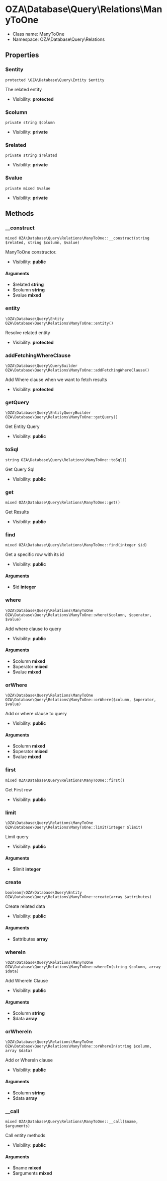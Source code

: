 OZA\Database\Query\Relations\ManyToOne
===============






* Class name: ManyToOne
* Namespace: OZA\Database\Query\Relations





Properties
----------


### $entity

    protected \OZA\Database\Query\Entity $entity

The related entity



* Visibility: **protected**


### $column

    private string $column





* Visibility: **private**


### $related

    private string $related





* Visibility: **private**


### $value

    private mixed $value





* Visibility: **private**


Methods
-------


### __construct

    mixed OZA\Database\Query\Relations\ManyToOne::__construct(string $related, string $column, $value)

ManyToOne constructor.



* Visibility: **public**


#### Arguments
* $related **string**
* $column **string**
* $value **mixed**



### entity

    \OZA\Database\Query\Entity OZA\Database\Query\Relations\ManyToOne::entity()

Resolve related entity



* Visibility: **protected**




### addFetchingWhereClause

    \OZA\Database\Query\QueryBuilder OZA\Database\Query\Relations\ManyToOne::addFetchingWhereClause()

Add Where clause when we want to fetch results



* Visibility: **protected**




### getQuery

    \OZA\Database\Query\EntityQueryBuilder OZA\Database\Query\Relations\ManyToOne::getQuery()

Get Entity Query



* Visibility: **public**




### toSql

    string OZA\Database\Query\Relations\ManyToOne::toSql()

Get Query Sql



* Visibility: **public**




### get

    mixed OZA\Database\Query\Relations\ManyToOne::get()

Get Results



* Visibility: **public**




### find

    mixed OZA\Database\Query\Relations\ManyToOne::find(integer $id)

Get a specific row with its id



* Visibility: **public**


#### Arguments
* $id **integer**



### where

    \OZA\Database\Query\Relations\ManyToOne OZA\Database\Query\Relations\ManyToOne::where($column, $operator, $value)

Add where clause to query



* Visibility: **public**


#### Arguments
* $column **mixed**
* $operator **mixed**
* $value **mixed**



### orWhere

    \OZA\Database\Query\Relations\ManyToOne OZA\Database\Query\Relations\ManyToOne::orWhere($column, $operator, $value)

Add or where clause to query



* Visibility: **public**


#### Arguments
* $column **mixed**
* $operator **mixed**
* $value **mixed**



### first

    mixed OZA\Database\Query\Relations\ManyToOne::first()

Get First row



* Visibility: **public**




### limit

    \OZA\Database\Query\Relations\ManyToOne OZA\Database\Query\Relations\ManyToOne::limit(integer $limit)

Limit query



* Visibility: **public**


#### Arguments
* $limit **integer**



### create

    boolean|\OZA\Database\Query\Entity OZA\Database\Query\Relations\ManyToOne::create(array $attributes)

Create related data



* Visibility: **public**


#### Arguments
* $attributes **array**



### whereIn

    \OZA\Database\Query\Relations\ManyToOne OZA\Database\Query\Relations\ManyToOne::whereIn(string $column, array $data)

Add WhereIn Clause



* Visibility: **public**


#### Arguments
* $column **string**
* $data **array**



### orWhereIn

    \OZA\Database\Query\Relations\ManyToOne OZA\Database\Query\Relations\ManyToOne::orWhereIn(string $column, array $data)

Add or WhereIn clause



* Visibility: **public**


#### Arguments
* $column **string**
* $data **array**



### __call

    mixed OZA\Database\Query\Relations\ManyToOne::__call($name, $arguments)

Call entity methods



* Visibility: **public**


#### Arguments
* $name **mixed**
* $arguments **mixed**


